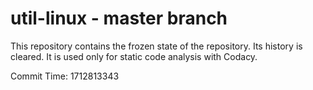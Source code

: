 # util-linux - master branch

This repository contains the frozen state of the repository.
Its history is cleared. It is used only for static code
analysis with Codacy.

Commit Time: 1712813343